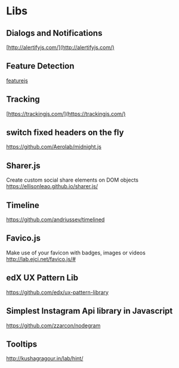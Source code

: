 # Libs

## Dialogs and Notifications
[http://alertifyjs.com/](http://alertifyjs.com/)

## Feature Detection
[featurejs](http://featurejs.com/)

## Tracking
[https://trackingjs.com/](https://trackingjs.com/)

## switch fixed headers on the fly
https://github.com/Aerolab/midnight.js

## Sharer.js 
Create custom social share elements on DOM objects
https://ellisonleao.github.io/sharer.js/

## Timeline
https://github.com/andriussev/timelined

## Favico.js
Make use of your favicon with badges, images or videos
http://lab.ejci.net/favico.js/#

## edX UX Pattern Lib
https://github.com/edx/ux-pattern-library

## Simplest Instagram Api library in Javascript
https://github.com/zzarcon/nodegram

## Tooltips
http://kushagragour.in/lab/hint/